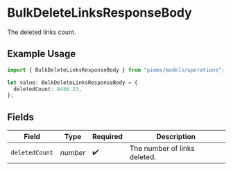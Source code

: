 # BulkDeleteLinksResponseBody

The deleted links count.

## Example Usage

```typescript
import { BulkDeleteLinksResponseBody } from "pimms/models/operations";

let value: BulkDeleteLinksResponseBody = {
  deletedCount: 8456.23,
};
```

## Fields

| Field                        | Type                         | Required                     | Description                  |
| ---------------------------- | ---------------------------- | ---------------------------- | ---------------------------- |
| `deletedCount`               | *number*                     | :heavy_check_mark:           | The number of links deleted. |